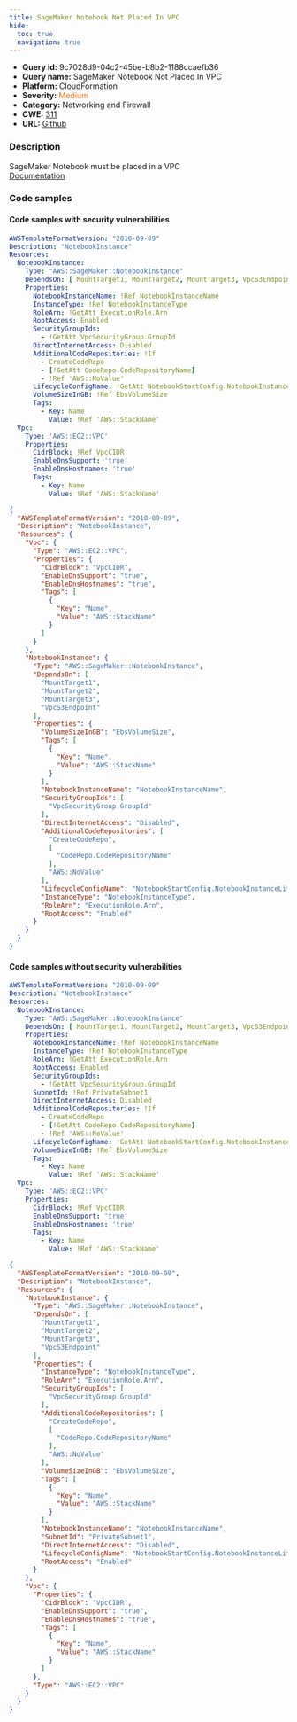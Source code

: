 ```yaml
---
title: SageMaker Notebook Not Placed In VPC
hide:
  toc: true
  navigation: true
---
```


<style>
  .highlight .hll {
    background-color: #ff171742;
  }
  .md-content {
    max-width: 1100px;
    margin: 0 auto;
  }
</style>

-   **Query id:** 9c7028d9-04c2-45be-b8b2-1188ccaefb36
-   **Query name:** SageMaker Notebook Not Placed In VPC
-   **Platform:** CloudFormation
-   **Severity:** <span style="color:#ff7213">Medium</span>
-   **Category:** Networking and Firewall
-   **CWE:** <a href="https://cwe.mitre.org/data/definitions/311.html" onclick="newWindowOpenerSafe(event, 'https://cwe.mitre.org/data/definitions/311.html')">311</a>
-   **URL:** [Github](https://github.com/Checkmarx/kics/tree/master/assets/queries/cloudFormation/aws/sagemaker_notebook_not_placed_in_vpc)

### Description
SageMaker Notebook must be placed in a VPC<br>
[Documentation](https://docs.aws.amazon.com/sagemaker/latest/dg/security_iam_id-based-policy-examples.html#sagemaker-condition-nbi-lockdown)

### Code samples
#### Code samples with security vulnerabilities
```yaml title="Positive test num. 1 - yaml file" hl_lines="7"
AWSTemplateFormatVersion: "2010-09-09"
Description: "NotebookInstance"
Resources:
  NotebookInstance:
    Type: "AWS::SageMaker::NotebookInstance"
    DependsOn: [ MountTarget1, MountTarget2, MountTarget3, VpcS3Endpoint ]
    Properties:
      NotebookInstanceName: !Ref NotebookInstanceName
      InstanceType: !Ref NotebookInstanceType
      RoleArn: !GetAtt ExecutionRole.Arn
      RootAccess: Enabled
      SecurityGroupIds:
        - !GetAtt VpcSecurityGroup.GroupId
      DirectInternetAccess: Disabled
      AdditionalCodeRepositories: !If
        - CreateCodeRepo
        - [!GetAtt CodeRepo.CodeRepositoryName]
        - !Ref 'AWS::NoValue'
      LifecycleConfigName: !GetAtt NotebookStartConfig.NotebookInstanceLifecycleConfigName
      VolumeSizeInGB: !Ref EbsVolumeSize
      Tags:
        - Key: Name
          Value: !Ref 'AWS::StackName'
  Vpc:
    Type: 'AWS::EC2::VPC'
    Properties:
      CidrBlock: !Ref VpcCIDR
      EnableDnsSupport: 'true'
      EnableDnsHostnames: 'true'
      Tags:
        - Key: Name
          Value: !Ref 'AWS::StackName'

```
```json title="Positive test num. 2 - json file" hl_lines="27"
{
  "AWSTemplateFormatVersion": "2010-09-09",
  "Description": "NotebookInstance",
  "Resources": {
    "Vpc": {
      "Type": "AWS::EC2::VPC",
      "Properties": {
        "CidrBlock": "VpcCIDR",
        "EnableDnsSupport": "true",
        "EnableDnsHostnames": "true",
        "Tags": [
          {
            "Key": "Name",
            "Value": "AWS::StackName"
          }
        ]
      }
    },
    "NotebookInstance": {
      "Type": "AWS::SageMaker::NotebookInstance",
      "DependsOn": [
        "MountTarget1",
        "MountTarget2",
        "MountTarget3",
        "VpcS3Endpoint"
      ],
      "Properties": {
        "VolumeSizeInGB": "EbsVolumeSize",
        "Tags": [
          {
            "Key": "Name",
            "Value": "AWS::StackName"
          }
        ],
        "NotebookInstanceName": "NotebookInstanceName",
        "SecurityGroupIds": [
          "VpcSecurityGroup.GroupId"
        ],
        "DirectInternetAccess": "Disabled",
        "AdditionalCodeRepositories": [
          "CreateCodeRepo",
          [
            "CodeRepo.CodeRepositoryName"
          ],
          "AWS::NoValue"
        ],
        "LifecycleConfigName": "NotebookStartConfig.NotebookInstanceLifecycleConfigName",
        "InstanceType": "NotebookInstanceType",
        "RoleArn": "ExecutionRole.Arn",
        "RootAccess": "Enabled"
      }
    }
  }
}

```


#### Code samples without security vulnerabilities
```yaml title="Negative test num. 1 - yaml file"
AWSTemplateFormatVersion: "2010-09-09"
Description: "NotebookInstance"
Resources:
  NotebookInstance:
    Type: "AWS::SageMaker::NotebookInstance"
    DependsOn: [ MountTarget1, MountTarget2, MountTarget3, VpcS3Endpoint ]
    Properties:
      NotebookInstanceName: !Ref NotebookInstanceName
      InstanceType: !Ref NotebookInstanceType
      RoleArn: !GetAtt ExecutionRole.Arn
      RootAccess: Enabled
      SecurityGroupIds:
        - !GetAtt VpcSecurityGroup.GroupId
      SubnetId: !Ref PrivateSubnet1
      DirectInternetAccess: Disabled
      AdditionalCodeRepositories: !If
        - CreateCodeRepo
        - [!GetAtt CodeRepo.CodeRepositoryName]
        - !Ref 'AWS::NoValue'
      LifecycleConfigName: !GetAtt NotebookStartConfig.NotebookInstanceLifecycleConfigName
      VolumeSizeInGB: !Ref EbsVolumeSize
      Tags:
        - Key: Name
          Value: !Ref 'AWS::StackName'
  Vpc:
    Type: 'AWS::EC2::VPC'
    Properties:
      CidrBlock: !Ref VpcCIDR
      EnableDnsSupport: 'true'
      EnableDnsHostnames: 'true'
      Tags:
        - Key: Name
          Value: !Ref 'AWS::StackName'

```
```json title="Negative test num. 2 - json file"
{
  "AWSTemplateFormatVersion": "2010-09-09",
  "Description": "NotebookInstance",
  "Resources": {
    "NotebookInstance": {
      "Type": "AWS::SageMaker::NotebookInstance",
      "DependsOn": [
        "MountTarget1",
        "MountTarget2",
        "MountTarget3",
        "VpcS3Endpoint"
      ],
      "Properties": {
        "InstanceType": "NotebookInstanceType",
        "RoleArn": "ExecutionRole.Arn",
        "SecurityGroupIds": [
          "VpcSecurityGroup.GroupId"
        ],
        "AdditionalCodeRepositories": [
          "CreateCodeRepo",
          [
            "CodeRepo.CodeRepositoryName"
          ],
          "AWS::NoValue"
        ],
        "VolumeSizeInGB": "EbsVolumeSize",
        "Tags": [
          {
            "Key": "Name",
            "Value": "AWS::StackName"
          }
        ],
        "NotebookInstanceName": "NotebookInstanceName",
        "SubnetId": "PrivateSubnet1",
        "DirectInternetAccess": "Disabled",
        "LifecycleConfigName": "NotebookStartConfig.NotebookInstanceLifecycleConfigName",
        "RootAccess": "Enabled"
      }
    },
    "Vpc": {
      "Properties": {
        "CidrBlock": "VpcCIDR",
        "EnableDnsSupport": "true",
        "EnableDnsHostnames": "true",
        "Tags": [
          {
            "Key": "Name",
            "Value": "AWS::StackName"
          }
        ]
      },
      "Type": "AWS::EC2::VPC"
    }
  }
}

```
